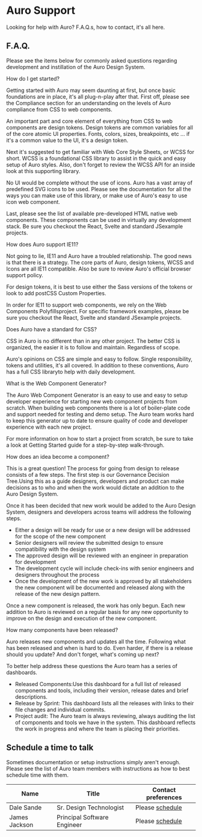 # Auro Support

Looking for help with Auro? F.A.Q.s, how to contact, it's all here.

## F.A.Q.

Please see the items below for commonly asked questions regarding development and instillation of the Auro Design System.

<auro-accordion-group>
  <auro-accordion id="getStarted">
    <span slot="trigger">How do I get started?</span>
    <p>Getting started with Auro may seem daunting at first, but once basic foundations are in place, it's all plug-n-play after that. First off, please see the <auro-hyperlink href="/getting-started/developers/compliance" relative>Compliance</auro-hyperlink> section for an understanding on the levels of Auro compliance from CSS to web components.</p>
    <p>An important part and core element of everything from CSS to web components are <auro-hyperlink href="getting-started/developers/design-tokens" relative>design tokens</auro-hyperlink>. Design tokens are common variables for all of the core atomic UI properties. Fonts, colors, sizes, breakpoints, etc ... if it's a common value to the UI, it's a design token.</p>
    <p>Next it's suggested to get familiar with <auro-hyperlink href="/webcorestylesheets" relative>Web Core Style Sheets</auro-hyperlink>, or WCSS for short. WCSS is a foundational CSS library to assist in the quick and easy setup of Auro styles. Also, don't forget to review the <auro-hyperlink href="https://alaskaairlines.github.io/WebCoreStyleSheets/" target="_blank">WCSS API</auro-hyperlink> for an inside look at this supporting library.</p>
    <p>No UI would be complete without the use of <auro-hyperlink href="/icons/overview" relative>icons</auro-hyperlink>. Auro has a vast array of predefined SVG icons to be used. Please see the documentation for all the ways you can make use of this library, or make use of Auro's easy to use  <auro-hyperlink href="/components/auro/icon" relative>icon web component</auro-hyperlink>.</p>
    <p>Last, please see the list of available pre-developed <auro-hyperlink href="/component-status" relative>HTML native web components</auro-hyperlink>. These components can be used in virtually any development stack. Be sure you checkout the <auro-hyperlink href="/reactSetup" relative>React</auro-hyperlink>, <auro-hyperlink href="/svelteSetup" relative>Svelte</auro-hyperlink> and <auro-hyperlink href="/javascriptSetup" relative>standard JS</auro-hyperlink>example projects.</p>
  </auro-accordion>
  <auro-accordion id="ie11">
    <span slot="trigger">How does Auro support IE11?</span>
    <p>Not going to lie, IE11 and Auro have a troubled relationship. The good news is that there is a strategy. The core parts of Auro, design tokens, WCSS and Icons are all IE11 compatible. Also be sure to review Auro's official <auro-hyperlink href="/support/browsersSupport" relative>browser support policy</auro-hyperlink>.</p>
    <p>For design tokens, it is best to use either the Sass versions of the tokens or look to add <auro-hyperlink href="https://github.com/postcss/postcss-custom-properties" target="_blank">postCSS Custom Properties</auro-hyperlink>.</p>
    <p>In order for IE11 to support web components, we rely on the <auro-hyperlink href="/support/polyfills/webcomponentsjs" relative>Web Components Polyfills</auro-hyperlink>project. For specific framework examples, please be sure you checkout the <auro-hyperlink href="/reactSetup" relative>React</auro-hyperlink>, <auro-hyperlink href="/svelteSetup" relative>Svelte</auro-hyperlink> and <auro-hyperlink href="/javascriptSetup" relative>standard JS</auro-hyperlink>example projects.</p>
  </auro-accordion>
  <auro-accordion id="css">
    <span slot="trigger">Does Auro have a standard for CSS?</span>
    <p>CSS in Auro is no different than in any other project. The better CSS is organized, the easier it is to follow and maintain. Regardless of scope.</p>
    <p><auro-hyperlink href="/support/css-conventions" relative>Auro's opinions on CSS</auro-hyperlink> are simple and easy to follow. Single responsibility, tokens and utilities, it's all covered. In addition to these conventions, Auro has a full <auro-hyperlink href="https://alaskaairlines.github.io/WebCoreStyleSheets/" target="_blank">CSS library</auro-hyperlink>to help with daily development.</p>
  </auro-accordion>
  <auro-accordion id="generator">
    <span slot="trigger">What is the Web Component Generator?</span>
    <p>The <auro-hyperlink href="/getting-started/developers/generator/install" relative>Auro Web Component Generator</auro-hyperlink> is an easy to use and easy to setup developer experience for starting new web component projects from scratch. When building web components there is a lot of boiler-plate code and support needed for testing and demo setup. The Auro team works hard to keep this generator up to date to ensure quality of code and developer experience with each new project.</p>
    <p>For more information on how to start a project from scratch, be sure to take a look at <auro-hyperlink href="/getting-started/developers/generator/getting-started" relative>Getting Started</auro-hyperlink> guide for a step-by-step walk-through.</p>
  </auro-accordion>
  <auro-accordion id="governance">
    <span slot="trigger">How does an idea become a component?</span>
    <p>This is a great question! The process for going from design to release consists of a few steps. The first step is our <auro-hyperlink href="/getting-started/developers/governance" relative>Governance Decision Tree.</auro-hyperlink>Using this as a guide designers, developers and product can make decisions as to who and when the work would dictate an addition to the Auro Design System.</p>
    <p>Once it has been decided that new work would be added to the Auro Design System, designers and developers across teams will address the following steps.</p>
    <ul>
      <li>Either a design will be ready for use or a new design will be addressed for the scope of the new component</li>
      <li>Senior designers will review the submitted design to ensure compatibility with the design system</li>
      <li>The approved design will be reviewed with an engineer in preparation for development</li>
      <li>The development cycle will include check-ins with senior engineers and designers throughout the process</li>
      <li>Once the development of the new work is approved by all stakeholders the new component will be documented and released along with the release of the new design pattern.</li>
    </ul>
    <p>Once a new component is released, the work has only begun. Each new addition to Auro is reviewed on a regular basis for any new opportunity to improve on the design and execution of the new component.</p>
  </auro-accordion>
  <auro-accordion id="release">
    <span slot="trigger">How many components have been released?</span>
    <p>Auro releases new components and updates all the time. Following what has been released and when is hard to do. Even harder, if there is a release should you update? And don't forget, what's coming up next?</p>
    <p>To better help address these questions the Auro team has a series of dashboards.</p>
    <ul>
      <li>
        <auro-hyperlink href="/component-status" relative>Released Components:</auro-hyperlink>Use this dashboard for a full list of released components and tools, including their version, release dates and brief descriptions.
      </li>
      <li>
        <auro-hyperlink href="/support/releases-by-sprint" relative>Release by Sprint:</auro-hyperlink> This dashboard lists all the releases with links to their file changes and individual commits.
      </li>
      <li>
        <auro-hyperlink href="/audit" relative>Project audit:</auro-hyperlink> The Auro team is always reviewing, always auditing the list of components and tools we have in the system. This dashboard reflects the work in progress and where the team is placing their priorities.
      </li>
    </ul>
  </auro-accordion>
</auro-accordion-group>

## Schedule a time to talk

Sometimes documentation or setup instructions simply aren't enough. Please see the list of Auro team members with instructions as how to best schedule time with them.

| Name | Title | Contact preferences |
| --- | --- | --- |
| Dale Sande | Sr. Design Technologist | Please [schedule](https://calendly.com/dalesande) |
| James Jackson | Principal Software Engineer | Please [schedule](https://calendly.com/james-jackson2/auro)
